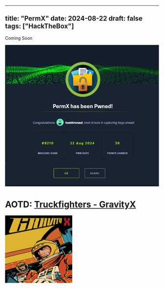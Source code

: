 
---
title: "PermX"
date: 2024-08-22
draft: false
tags: ["HackTheBox"]
---
Coming Soon

![](/images/bb0fb73bf3054bd7c64c244e38e9f1a7_MD5.jpeg)

# AOTD: [Truckfighters - GravityX](https://open.spotify.com/album/7JPXSQ3BJGE67TgYpUQKcV?si=gdC1tloTQrayEgHfdwwSVQ)

![](/images/7b511fe6bcd3660530ee4195e47b4cc3_MD5.jpeg)